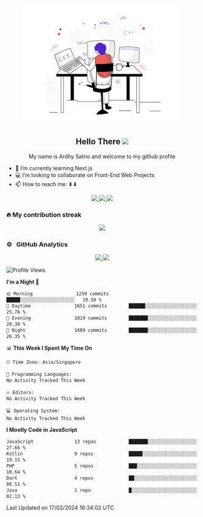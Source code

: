 <!--
this is a ✨ _special_ ✨ repository because its `README.md` (this file) appears on your GitHub profile.
Here are som ideas to get you started:
- 🔭 I’m currently working on ...
- 🌱 I’m currently learning Next.j
- 👯 I’m looking to collaborate on ...
- 🤔 I’m looking for help with ...
- 💬 Ask me about ...
- 📫 How to reach me: ..
-->
<p align="center">
    <img src="svg/bigPic.svg" width="420px"/>
</p>

<h2 align="center">Hello There <img src="https://media.giphy.com/media/hvRJCLFzcasrR4ia7z/giphy.gif" height="25px"></h2>
<p align="center">My name is Ardhy Satrio and welcome to my github profile</p>

<!-- - 🔭 I’m currently working on a ULM Faculty of Engineering's Accreditation Information System with Laravel -->
- 🌱 I’m currently learning Next.js
- 💻 I’m looking to collaborate on Front-End Web Projects
- 📫 How to reach me: ⬇⬇

<div align="center">
    
<a href="https://ardhysatrio.tech/" target="_blank">
<img src="https://img.shields.io/static/v1?label=ardhysatrio.tech&message=%20&color=#fff&logo=&style=flat-square&logoColor=white" />
</a>
<a href="https://www.linkedin.com/in/ardhysatrio/" target="_blank">
<img src="https://img.shields.io/static/v1?label=LinkedIn&message=%20&color=blue&logo=Linkedin&style=flat-square&logoColor=blue" />
</a>
<a href="mailto:hey@ardhysatrio.works?subject=Hi" target="_blank">
<img src="https://img.shields.io/badge/hey@ardhysatrio.works--pink.svg?logo=data%3Aimage%2Fpng%3Bbase64%2CiVBORw0KGgoAAAANSUhEUgAAAg0AAAFpCAMAAAAoS%2Bt3AAABFFBMVEUAAAAAAAAAAAAAABUADBcAEhoAESIADx8AHzkAHj0ALVoANGgAM2gATpoAV7IAYcMAZs0AZ88AbtwAb94Ab98Adu0AefIAe%2FUAffoAf%2F0Afv8Af%2F8AgP8CgP8DgP8Dgf8Ggv8Hg%2F8JhP8KhP8Lhf8Nhv8ajf8gj%2F8hkP8ikP8lkv8nk%2F8plP8slf8wl%2F8xmP8zmf87nf9Mpf9Opv9Pp%2F9SqP9Zq%2F9ZrP9brf9crf9drv9jsf9ksf9msv9ns%2F9os%2F9qtP93u%2F%2BBwP%2BQxv%2BQx%2F%2Bbzf%2Bdzv%2Bh0P%2Bj0f%2Bm0v%2Bn0%2F%2Bq1P%2By2P%2FO5v%2FT6f%2FW6v%2Fa7P%2Fe7v%2Fw9%2F%2Fx%2BP%2Fy%2BP%2Fz%2Bf%2F0%2Bf%2F1%2Bv%2F2%2Bv%2F5%2FP%2F8%2Ff%2F%2F%2F%2F%2BAs0MeAAAAGnRSTlMAAQgMFh0eITo7W2dpmrLCzc%2Fc3d%2Ft8vX6%2FRilpEkAAAh5SURBVHja7NJFAUMxFADBlzIz17%2FOMn4ykNnTCpioTeptD9mkWYqmuptzRmmamjCszsIBBhxgqAkHGHCAQdMEQ304wIBDGYNwgAGHMgbh8MEgHD4YhMMXg3CYP1caRSyfJ01oEA2iQTSIBtEgGkSDaBANokE0iAZd2bcLI8fBIArCgRwzMzMz48LkH8eBMthnjbZ%2FVb8U3FWfbWmGr%2BHWM9Tcuf2s4dS7cpz9urvPUtzfKgfZl0vzShHsytdCzL05cWD5GtQCqwSgBrWAKAGpQS0ISlBqUAuAEpAa1AKgBKUGtQAoQalBLQBKQGpQC4ASlBrUAqAEpQa1ACgBrEEtAEr013B%2BRVqoxPFDm9Xw9M2JtWihEhc%2FH9mwhvp0nqmFSgQfy8Y11M87arEGJV5VzVBDlVqsQYmaqQa1WIMSs9WgFuMrMWMNajG%2BEnPWoBajKzFrDWoxrhINNajFoEo01aAWIyrRVoNajKdEYw1qMZgSzTWoxUhKtNegFgMp0V%2BDWoykRH8NajGQEv018LVQif4a1GIwJfpr4GuhEovXoBZ8JfprUAu6Et01jK%2BFSvTXoBZ8JfprUAu%2BEv01qAVaid%2B1fA1qgVUCUINagJQA1KAWHCUANagFRwlADWoBUgJQg1pwlADUoBYcJQA1qAVICUANasFRAlCDWmCUANSQa%2BG2H%2BZKYGtQC44SgBrUgqMEoAa1ACkBqEEtOEoAalALjhKAGtQCpASgBrXgKAGoQS04SgBqUAuQEoAa1IKjBKAGteAoAahBLThKEGpQC4oSiBrUAqIEowa1YChBqUEtCEpgalALgBKYGtQCoASmBrUAKIGqIddCJfg1qAVfCXQNuRYqwa9BLfhKkGvItVAJfg1qwVcCXUOuhUrwa1ALtBL8GnItVIJfg1qQleDXkGuhEvwa1AKtBL%2BGXAuV4NegFmgl%2BDXkWqgEvwa1ICvBryHTQiWINagFQAl%2BDWoRKmENuRYqwa9BLXIlrCHWQiXoNahFroQ1ALUAKGENmRYqQatBLRqUsIZMC5UA1qAWb04mSlhDgxYqwalBLVqUsIZMC5Wg1KAWjUpYQ6aFSgBqUItcCWvo10Il%2BmtQi34lrIGvBUAJa8i0UInuGtQCoIQ1ZFqoRHcNagFQwhoyLVSiuQa1AChhDZkWKtFdg1oAlLCGTAuV6K5BLQBKWEOmhUo01qAWECWsIdNCJXpqUAuUEtaQaaESc9egFkAlrCHTQiVmrEEtoEpYQ9XrIwtrEShxehklrGHnxoEDi2oRKHHg8FtrwMaQazEpEezIW2sAxBBoESgR5GANnBhCLRIl8hysIY8h0iJQIs%2FBGpgxBFoESuQ5WEMeQ76bj%2FawCwcOMHOwhikGwKIcrMEYphyswRiCHKwhiMEcrGGKwRysIYjBHAA1GEOQgzWEMZiDNUwxmIM1BDGgc7AGY8hzsIY8hqMvzh9YePduRzlYQ38MH4M3aDfa8Ve1ez%2FJwRr6Y4juLfJN9xJRDtbQH0N2b5HvwXZVkIM1LBdDpVqk9xJ5DtbQH0OqRaBElIM1LBtDqEV%2BVZfnYA39MaRaBErkOVhDfwy5FqESeQ7W0B9DrkWiRJ6DNfTHkGuRK9GdgzXEMeRa5ErkOVhDcwy5FrkSeQ7W0BxDrkWuRJ6DNTTHkGuRK5HnYA2LxTBpcXmmFo493q7qz8Ea2mKY9u3ltc1TuP7me03rz8Ea8hjyIPIU%2BnOwhrYYpn15fu1qtJtvf9Qe9pddOiABAICBINS%2F9VIMfDgzCHQANgAZAEAHYEMZgA7ABiBDHYANQIY6ABvKAHQANpQB6ABsKAPQAdhQBqCDsaEMQAdmQxmADsyGMgAdmA1lADpIG%2FwMdfA3lMHpAGwog9MB2FAGpQOwoQxAB2BDGYAOwIYyAB2ADWUAOgAbygB0ADaUAegAbCgD0AHYUAagA7ChDEAHYEMZgA7ABiBDHZgNQIY6MBuADHVgNgAZ6sBsADLUgdkAZKgDswHIUAdmA5ChDswGIEMdmA1AhjowG4AMdWA2ABnqwGwAMtSB2SBkqIOygchQB2SDkaEOxgYkQx2IDUqGOggbmAx1ADY4GeoAbHAy1AHY4GSoA7DByVAHYIOToQ7ABidDHYANToY6ABucDHUANjgZ6qBu8DPUAdhQBqUDsKEMSgdgQxmUDsCGMigdgA1lUDoAG8qgdAA2lEHpAGwog9IB2FAGpQOwoQxKB2BDGZQOwIYyKB2ADWVQOgAbyuB3%2BN5QhoEODxv2M9Thf0MZdjr8byjDTof%2FDWXY6fC%2FoQw7Hf43lGGnw%2F%2BGMux0eN9QhqEO3xvKsNTheUMZpjr8bijDVofXDWWY6fC%2FoQxrHR43lGGuw9%2BGMux1eNtQhsEOXxvKsNjhaUMZJjv8bCjDZoeXDWUY7fCxoQyrHR42lGG1w8OGMqx2eNhQhtUODxvKMNThYcNuhjo8bNjNUIeHDbsZ6vCwYTdDHR427Gaow8%2BG%2FQzXjl0cRBjEABgd3N3tDDWgd%2Bi%2FHlyCS4Ddzf%2B%2BUwp4ozjkNcBQh0NeAwx1OOQ1wFCHQ14DDHU45DXAUIdDXgMMdTjkNcBQh0NeAwx1OKQ1wFCIQ1YDDJU4JDWcwVCJQ1LDPgyVOOzlNJTCgMNuQkM5DDh8qgEGHIIGGHAIGmDAIWiAAYegAQYcggYYcAgaYMDhRgMMOAQNMOAQNMCAQ9AAAw5BAww4BA0w4BA0wIDDjQYYcHjSAAMOQQMMOAQNMOCQ0HB00d%2Fp%2FCChQaJBNIgG0SAaRINoEA2%2FmLZpkL1BNIgG0aCEhsW7SZppbXL9ZpAWRhoOfhsCBhz0gAEHBQw4KGDAQQFD4LC9IxjsDjC85iAYcIDhfQ6CAQcYcIDhfQ4bO4LhoamtHXWmlZH2caMT6kzD7XlXHmT0T4DEwpkAAAAASUVORK5CYII%3D" />
</a>
    
</div>

### 🔥 My contribution streak

<p align="center">
  <a href="https://github.com/kadabengarann">
    <img src="http://github-readme-streak-stats.herokuapp.com?user=kadabengarann&theme=dracula&hide_border=true&date_format=M%20j%5B%2C%20Y%5D"/>
  </a>
</p>

### ⚙️ &nbsp; GitHub Analytics

<p align="center"  width="100vw">
<a href="https://github.com/kadabengarann" width="100vw">
  <img height="180em" src="https://github-readme-stats-eight-theta.vercel.app/api?username=kadabengarann&show_icons=true&hide_border=true&theme=dracula&include_all_commits=true&count_private=true"/>
  <img height="180em" src="https://github-readme-stats-eight-theta.vercel.app/api/top-langs/?username=kadabengarann&layout=compact&hide_border=true&langs_count=8&theme=dracula"/>
</a>
</p>

<!--START_SECTION:waka-->
![Profile Views](http://img.shields.io/badge/Profile%20Views-1-blue)

**I'm a Night 🦉** 

```text
🌞 Morning                1250 commits        █████░░░░░░░░░░░░░░░░░░░░   19.50 % 
🌆 Daytime                1651 commits        ██████░░░░░░░░░░░░░░░░░░░   25.76 % 
🌃 Evening                1819 commits        ███████░░░░░░░░░░░░░░░░░░   28.38 % 
🌙 Night                  1689 commits        ███████░░░░░░░░░░░░░░░░░░   26.35 % 
```


📊 **This Week I Spent My Time On** 

```text
🕑︎ Time Zone: Asia/Singapore

💬 Programming Languages: 
No Activity Tracked This Week

🔥 Editors: 
No Activity Tracked This Week

💻 Operating System: 
No Activity Tracked This Week
```

**I Mostly Code in JavaScript** 

```text
JavaScript               13 repos            ███████░░░░░░░░░░░░░░░░░░   27.66 % 
Kotlin                   9 repos             █████░░░░░░░░░░░░░░░░░░░░   19.15 % 
PHP                      5 repos             ███░░░░░░░░░░░░░░░░░░░░░░   10.64 % 
Dart                     4 repos             ██░░░░░░░░░░░░░░░░░░░░░░░   08.51 % 
Java                     1 repo              █░░░░░░░░░░░░░░░░░░░░░░░░   02.13 % 
```




 Last Updated on 17/02/2024 18:34:02 UTC
<!--END_SECTION:waka-->
